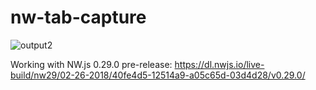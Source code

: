 # nw-tab-capture
![output2](https://user-images.githubusercontent.com/165401/36716356-10a7f70c-1bd5-11e8-912e-445bec23de7e.gif)

Working with NW.js 0.29.0 pre-release: https://dl.nwjs.io/live-build/nw29/02-26-2018/40fe4d5-12514a9-a05c65d-03d4d28/v0.29.0/
